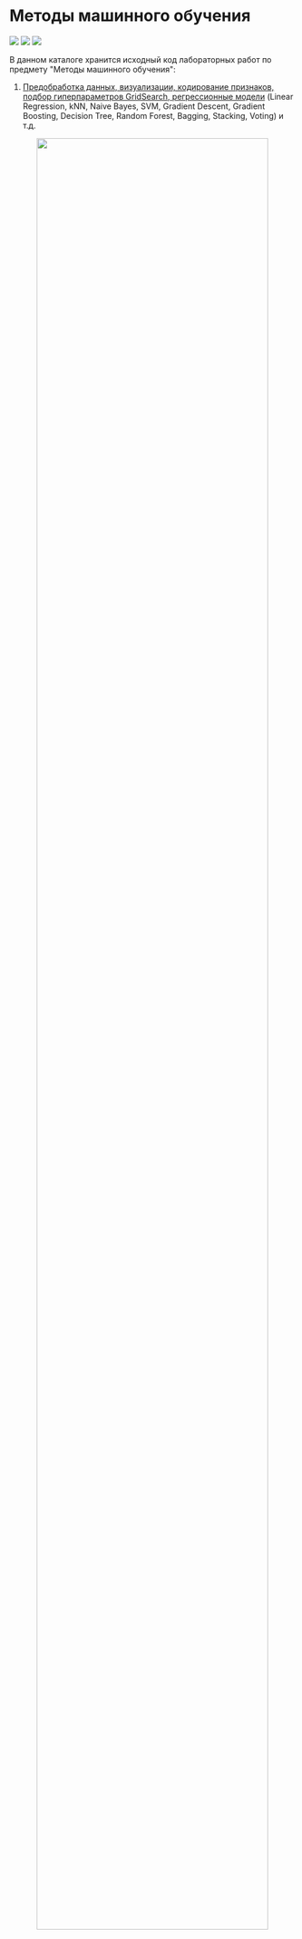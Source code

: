 # Методы машинного обучения
![](https://img.shields.io/github/languages/code-size/LevasyukDY/ML) 
![](https://img.shields.io/github/commit-activity/w/LevasyukDY/ML)
![](https://img.shields.io/github/last-commit/LevasyukDY/ML)

В данном каталоге хранится исходный код лабораторных работ по предмету "Методы машинного обучения":

1. [Предобработка данных, визуализации, кодирование признаков, подбор гиперпараметров GridSearch, регрессионные модели](https://github.com/LevasyukDY/ML/blob/main/Data%20Preprocessing%20%26%20Linear%20Regression.ipynb) (Linear Regression, kNN, Naive Bayes, SVM, Gradient Descent, Gradient Boosting, Decision Tree, Random Forest, Bagging, Stacking, Voting) и т.д.

<p align="center" width="100%">
    <img width="90%" src="https://s0.rbk.ru/v6_top_pics/media/img/0/69/756237500508690.jpeg" />
</p>
